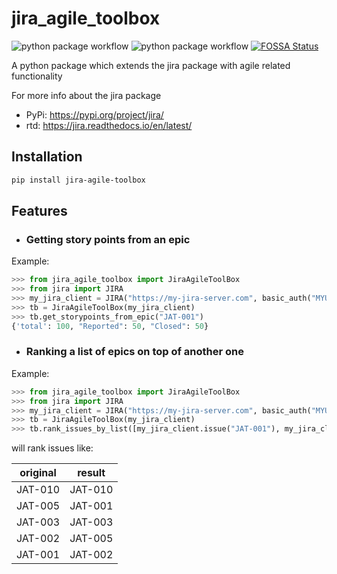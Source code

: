# jira_agile_toolbox

![python package workflow](https://github.com/studioj/jira-agile-toolbox/actions/workflows/python-publish.yml/badge.svg)
![python package workflow](https://github.com/studioj/jira-agile-toolbox/actions/workflows/python-package.yml/badge.svg)
[![FOSSA Status](https://app.fossa.com/api/projects/git%2Bgithub.com%2Fstudioj%2Fjira-agile-toolbox.svg?type=shield)](https://app.fossa.com/projects/git%2Bgithub.com%2Fstudioj%2Fjira-agile-toolbox?ref=badge_shield)


A python package which extends the jira package with agile related functionality

For more info about the jira package

- PyPi: https://pypi.org/project/jira/
- rtd:  https://jira.readthedocs.io/en/latest/

## Installation
```bash
pip install jira-agile-toolbox
```

## Features

- ### Getting story points from an epic

Example:
```python
>>> from jira_agile_toolbox import JiraAgileToolBox
>>> from jira import JIRA
>>> my_jira_client = JIRA("https://my-jira-server.com", basic_auth("MYUSERNAME","MYPASSWORD")
>>> tb = JiraAgileToolBox(my_jira_client)
>>> tb.get_storypoints_from_epic("JAT-001")
{'total': 100, "Reported": 50, "Closed": 50}
```

- ### Ranking a list of epics on top of another one

Example:
```python
>>> from jira_agile_toolbox import JiraAgileToolBox
>>> from jira import JIRA
>>> my_jira_client = JIRA("https://my-jira-server.com", basic_auth("MYUSERNAME","MYPASSWORD")
>>> tb = JiraAgileToolBox(my_jira_client)
>>> tb.rank_issues_by_list([my_jira_client.issue("JAT-001"), my_jira_client.issue("JAT-003")], my_jira_client.issue("JAT-005"))
```

will rank issues like:

| original | result |
| -------- | ------ |
| JAT-010 | JAT-010
| JAT-005 | JAT-001
| JAT-003 | JAT-003 
| JAT-002 | JAT-005
| JAT-001 | JAT-002
